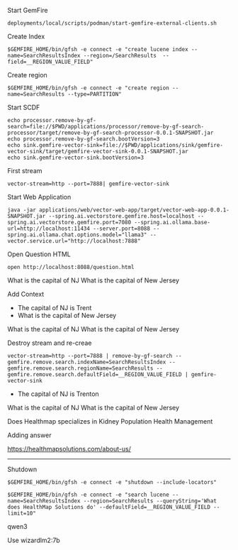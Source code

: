Start GemFire

```shell
deployments/local/scripts/podman/start-gemfire-external-clients.sh
```


Create Index

```shell
$GEMFIRE_HOME/bin/gfsh -e connect -e "create lucene index --name=SearchResultsIndex --region=/SearchResults  --field=__REGION_VALUE_FIELD"
```

Create region

```shell 
$GEMFIRE_HOME/bin/gfsh -e connect -e "create region --name=SearchResults --type=PARTITION"
```



Start SCDF


```shell
echo processor.remove-by-gf-search=file://$PWD/applications/processor/remove-by-gf-search-processor/target/remove-by-gf-search-processor-0.0.1-SNAPSHOT.jar
echo processor.remove-by-gf-search.bootVersion=3
echo sink.gemfire-vector-sink=file://$PWD/applications/sink/gemfire-vector-sink/target/gemfire-vector-sink-0.0.1-SNAPSHOT.jar
echo sink.gemfire-vector-sink.bootVersion=3
```

First stream

```scdf
vector-stream=http --port=7888| gemfire-vector-sink
```

Start Web Application

```shell
java -jar applications/web/vector-web-app/target/vector-web-app-0.0.1-SNAPSHOT.jar --spring.ai.vectorstore.gemfire.host=localhost --spring.ai.vectorstore.gemfire.port=7080 --spring.ai.ollama.base-url=http://localhost:11434 --server.port=8088 --spring.ai.ollama.chat.options.model="llama3" --vector.service.url="http://localhost:7888"
```

Open Question HTML

```shell
open http://localhost:8088/question.html
```


What is the capital of NJ
What is the capital of New Jersey


Add Context
- The capital of NJ is Trent
- What is the capital of New Jersey



What is the capital of NJ
What is the capital of New Jersey



Destroy stream and re-creae

```scdf
vector-stream=http --port=7888 | remove-by-gf-search --gemfire.remove.search.indexName=SearchResultsIndex --gemfire.remove.search.regionName=SearchResults --gemfire.remove.search.defaultField=__REGION_VALUE_FIELD | gemfire-vector-sink

```



- The capital of NJ is Trenton


What is the capital of NJ
What is the capital of New Jersey



Does Healthmap specializes in Kidney Population Health Management


Adding answer

https://healthmapsolutions.com/about-us/

---------------


Shutdown


```shell 
$GEMFIRE_HOME/bin/gfsh -e connect -e "shutdown --include-locators"
```

```shell
$GEMFIRE_HOME/bin/gfsh -e connect -e "search lucene --name=SearchResultsIndex --region=SearchResults --queryString='What does HealthMap Solutions do' --defaultField=__REGION_VALUE_FIELD --limit=10"
```

qwen3

Use wizardlm2:7b